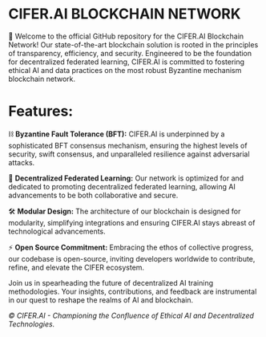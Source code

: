 # CIFER.AI BLOCKCHAIN NETWORK

🚀 Welcome to the official GitHub repository for the CIFER.AI Blockchain Network! Our state-of-the-art blockchain solution is rooted in the principles of transparency, efficiency, and security. Engineered to be the foundation for decentralized federated learning, CIFER.AI is committed to fostering ethical AI and data practices on the most robust Byzantine mechanism blockchain network.

# Features:

⛓️ **Byzantine Fault Tolerance (BFT):** 
CIFER.AI is underpinned by a sophisticated BFT consensus mechanism, ensuring the highest levels of security, swift consensus, and unparalleled resilience against adversarial attacks.

🤖 **Decentralized Federated Learning:** 
Our network is optimized for and dedicated to promoting decentralized federated learning, allowing AI advancements to be both collaborative and secure.

🛠️ **Modular Design:** 
The architecture of our blockchain is designed for modularity, simplifying integrations and ensuring CIFER.AI stays abreast of technological advancements.

⚡️ **Open Source Commitment:** 
Embracing the ethos of collective progress, our codebase is open-source, inviting developers worldwide to contribute, refine, and elevate the CIFER ecosystem.



Join us in spearheading the future of decentralized AI training methodologies. Your insights, contributions, and feedback are instrumental in our quest to reshape the realms of AI and blockchain.

_© CIFER.AI - Championing the Confluence of Ethical AI and Decentralized Technologies._